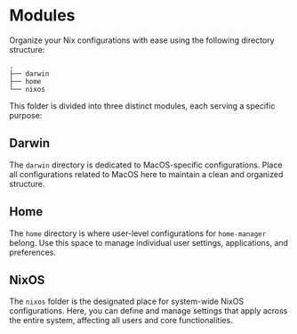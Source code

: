 # Modules

Organize your Nix configurations with ease using the following directory structure:

```
.
├── darwin
├── home
└── nixos
```

This folder is divided into three distinct modules, each serving a specific purpose:

## Darwin

The `darwin` directory is dedicated to MacOS-specific configurations. Place all configurations related to MacOS here to maintain a clean and organized structure.

## Home

The `home` directory is where user-level configurations for `home-manager` belong. Use this space to manage individual user settings, applications, and preferences.

## NixOS

The `nixos` folder is the designated place for system-wide NixOS configurations. Here, you can define and manage settings that apply across the entire system, affecting all users and core functionalities.
